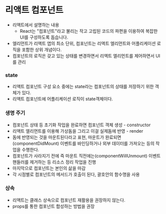 # 리액트 컴포넌트

* 리액트에서 설명하는 내용
  * React는 "컴포넌트"라고 불리는 작고 고립된 코드의 파편을 이용하여 복잡한 UI를 구성하도록 돕습니다.
* 엘리먼트가 리액트 앱의 최소 단위, 컴포넌트는 리액트 엘리먼트와 어플리케이션 로직을 포함한 상위 개념이다.
* 컴포넌트의 로직은 갖고 있는 상태를 변경하면서 리액트 엘리먼트를 제어하면서 UI를 관리


### state
* 리액트 컴포넌트 구성 요소 중에는 state라는 컴포넌트의 상태를 저장하기 위한 객체가 있다.
* 리액트 컴포넌트에 어플리케이션 로직이 state객체이다.


### 생명 주기 
* 컴포넌트 상태 등 초기화 작업을 완료하면 컴포넌트 객체 생성 - constructor
* 리액트 엘리먼트를 이용해 가상돔을 그리고 이걸 실제돔에 반영 - render
* 돔에 반영되는 것을 마운트된다라고 표현, 마운트가 완료되면(componentDidMount) 이벤트를 바인딩하거나 외부 데이터를 가져오는 등의 작업을 수행한다.
* 컴포넌트가 사라지기 전에 즉 마운트 직전에는(componentWillUnmount) 이벤트 핸들러를 제거하는 등 리소스 정리 작업을 진행
* 마지막으로 컴포넌트는 본인의 삶을 마감
* 각 시점별로 컴포넌트의 메서드가 호출이 된다, 괄호안의 함수명을 사용


### 상속

* 리액트는 클래스 상속으로 컴포넌트 재활용을 권장하지 않는다.
* props를 통한 컴포넌트 합성하는 방법을 권장
